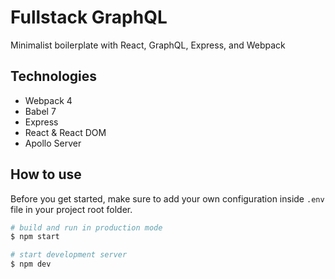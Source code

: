 # Fullstack GraphQL

Minimalist boilerplate with React, GraphQL, Express, and Webpack

## Technologies

- Webpack 4
- Babel 7
- Express
- React & React DOM
- Apollo Server

## How to use

Before you get started, make sure to add your own configuration inside `.env` file in your project root folder.

```sh
# build and run in production mode
$ npm start

# start development server
$ npm dev
```
